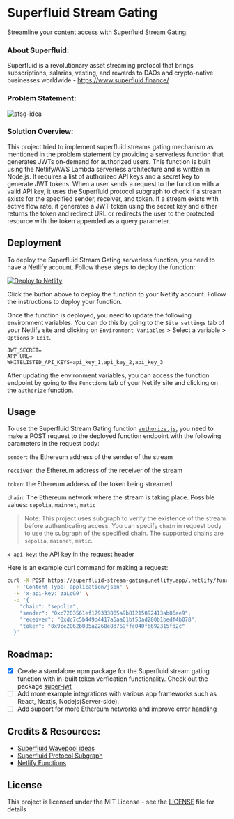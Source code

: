# Superfluid Stream Gating

Streamline your content access with Superfluid Stream Gating.

### About Superfluid:

Superfluid is a revolutionary asset streaming protocol that brings subscriptions, salaries, vesting, and rewards to DAOs and crypto-native businesses worldwide - https://www.superfluid.finance/

### Problem Statement:

![sfsg-idea](https://user-images.githubusercontent.com/29351207/227696398-9bf8bf6d-b676-4f74-9b65-68f19b93b652.png)

### Solution Overview:

This project tried to implement superfluid streams gating mechanism as mentioned in the problem statement by providing a serverless function that generates JWTs on-demand for authorized users.
This function is built using the Netlify/AWS Lambda serverless architecture and is written in Node.js. It requires a list of authorized API keys and a secret key to generate JWT tokens. When a user sends a request to the function with a valid API key, it uses the Superfluid protocol subgraph to check if a stream exists for the specified sender, receiver, and token. If a stream exists with active flow rate, it generates a JWT token using the secret key and either returns the token and redirect URL or redirects the user to the protected resource with the token appended as a query parameter.

## Deployment

To deploy the Superfluid Stream Gating serverless function, you need to have a Netlify account. Follow these steps to deploy the function:

[![Deploy to Netlify](https://www.netlify.com/img/deploy/button.svg)](https://app.netlify.com/start/deploy?repository=https://github.com/Salmandabbakuti/superfluid-stream-gated-jwt#JWT_SECRET=somesupersecret&WHITELISTED_API_KEYS=api_key_1,api_key_2,api_key_3&APP_URL=https://superfluid-stream-gating.netlify.app/)

Click the button above to deploy the function to your Netlify account. Follow the instructions to deploy your function.

Once the function is deployed, you need to update the following environment variables. You can do this by going to the `Site settings` tab of your Netlify site and clicking on `Environment Variables` > Select a variable > `Options` > `Edit`.

```.env
JWT_SECRET=
APP_URL=
WHITELISTED_API_KEYS=api_key_1,api_key_2,api_key_3
```

After updating the environment variables, you can access the function endpoint by going to the `Functions` tab of your Netlify site and clicking on the `authorize` function.

## Usage

To use the Superfluid Stream Gating function [`authorize.js`](netlify/functions/authorize.js), you need to make a POST request to the deployed function endpoint with the following parameters in the request body:

`sender`: the Ethereum address of the sender of the stream

`receiver`: the Ethereum address of the receiver of the stream

`token`: the Ethereum address of the token being streamed

`chain`: The Ethereum network where the stream is taking place. Possible values: `sepolia`, `mainnet`, `matic`

> Note: This project uses subgraph to verify the existence of the stream before authenticating access. You can specify `chain` in request body to use the subgraph of the specified chain. The supported chains are `sepolia`, `mainnet`, `matic`.

`x-api-key`: the API key in the request header

Here is an example curl command for making a request:

```bash
curl -X POST https://superfluid-stream-gating.netlify.app/.netlify/functions/authorize \
  -H 'Content-Type: application/json' \
  -H 'x-api-key: zaLcG9' \
  -d '{
    "chain": "sepolia",
    "sender": "0xc7203561ef179333005a9b81215092413ab86ae9",
    "receiver": "0xdc7c5b449d4417a5aa01bf53ad280b1bedf4b078",
    "token": "0x9ce2062b085a2268e8d769ffc040f6692315fd2c"
  }'
```

## Roadmap:

- [x] Create a standalone npm package for the Superfluid stream gating function with in-built token verfication functionality. Check out the package [super-jwt](https://www.npmjs.com/package/super-jwt)
- [ ] Add more example integrations with various app frameworks such as React, Nextjs, Nodejs(Server-side).
- [ ] Add support for more Ethereum networks and improve error handling

## Credits & Resources:

- [Superfluid Wavepool ideas](https://superfluidhq.notion.site/Superfluid-Wave-Project-Ideas-7e8c792758004bd2ae452d1f9810cc58)
- [Superfluid Protocol Subgraph](https://api.thegraph.com/subgraphs/name/superfluid-finance/protocol-v1-mumbai)
- [Netlify Functions](https://docs.netlify.com/functions/build/?fn-language=js)

## License

This project is licensed under the MIT License - see the [LICENSE](LICENSE) file for details
